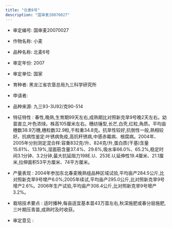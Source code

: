 ```yaml
---
title: "北麦6号"
description: "国审麦20070027"
---
```

* 审定编号:  国审麦20070027

*  作物名称:  小麦

*  品种名称:  北麦6号

*  审定年份:  2007

*  审定单位:  国家

* 育种者:  黑龙江省农垦总局九三科学研究所

*  申请者:  

*  品种来源:  九三93-3U92/克90-514

*  特征特性 : 
春性,晚熟,生育期99天左右,成熟期比对照新克旱9号晚2天左右。幼苗直立,叶色浓绿。株高105厘米左右。穗纺锤型,长芒,白壳,红粒,角质。平均亩穗数38.9万穗,穗粒数32.9粒,千粒重34.8克。抗旱性较好,抗倒性一般,熟相较好。抗病性鉴定:叶锈病免疫,高抗秆锈病,中感赤霉病、根腐病。2004年、2005年分别测定混合样:容重832克/升、824克/升,蛋白质(干基)含量15.61%、13.19%,湿面筋含量37.4%、29.6%,吸水率66.0%、65.2%,稳定时间3.1分钟、3.2分钟,最大抗延阻力198E.U、253E.U,延伸性19.4厘米、21.1厘米,拉伸面积53平方厘米、74平方厘米。
 
*  产量表现 : 
2004年参加东北春麦晚熟组品种区域试验,平均亩产284.5公斤,比对照新克旱9号增产6.0%;2005年续试,平均亩产295.0公斤,比对照新克旱9号增产2.6%。2006年生产试验,平均亩产308.4公斤,比对照新克旱9号增产3.2%。

*  栽培技术要点 : 
适时播种,每亩适宜基本苗43万苗左右,秋深施肥或春分层施肥,三叶期压青苗,成熟时及时收获。

*  审定意见 : 

